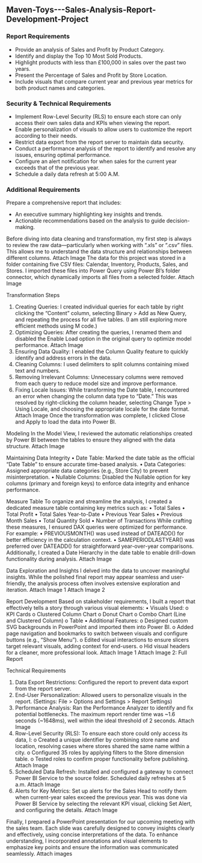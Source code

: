 ## Maven-Toys---Sales-Analysis-Report-Development-Project

### Report Requirements
- Provide an analysis of Sales and Profit by Product Category.
- Identify and display the Top 10 Most Sold Products.
- Highlight products with less than £100,000 in sales over the past two years.
- Present the Percentage of Sales and Profit by Store Location.
- Include visuals that compare current year and previous year metrics for both product names and categories.

### Security & Technical Requirements
- Implement Row-Level Security (RLS) to ensure each store can only access their own sales data and KPIs when viewing the report.
- Enable personalization of visuals to allow users to customize the report according to their needs.
- Restrict data export from the report server to maintain data security.
- Conduct a performance analysis of the report to identify and resolve any issues, ensuring optimal performance.
- Configure an alert notification for when sales for the current year exceeds that of the previous year.
- Schedule a daily data refresh at 5:00 A.M.

### Additional Requirements
Prepare a comprehensive report that includes:
- An executive summary highlighting key insights and trends.
- Actionable recommendations based on the analysis to guide decision-making.

Before diving into data cleaning and transformation, my first step is always to review the raw data—particularly when working with “.xls” or “.csv” files. This allows me to understand the data structure and relationships between different columns.
Attach Image
The data for this project was stored in a folder containing five CSV files: Calendar, Inventory, Products, Sales, and Stores. I imported these files into Power Query using Power BI’s folder connector, which dynamically imports all files from a selected folder.
Attach Image

Transformation Steps
1.	Creating Queries:
I created individual queries for each table by right clicking the “Content” column, selecting Binary > Add as New Query, and repeating the process for all five tables. (I am still exploring more efficient methods using M code.)
2.	Optimizing Queries:
After creating the queries, I renamed them and disabled the Enable Load option in the original query to optimize model performance.
Attach Image
3.	Ensuring Data Quality:
I enabled the Column Quality feature to quickly identify and address errors in the data.
4.	Cleaning Columns:
I used delimiters to split columns containing mixed text and numbers.
5.	Removing Irrelevant Columns:
Unnecessary columns were removed from each query to reduce model size and improve performance.
6.	Fixing Locale Issues:
While transforming the Date table, I encountered an error when changing the column data type to “Date.” This was resolved by right-clicking the column header, selecting Change Type > Using Locale, and choosing the appropriate locale for the date format.
Attach Image
Once the transformation was complete, I clicked Close and Apply to load the data into Power BI.

Modeling
In the Model View, I reviewed the automatic relationships created by Power BI between the tables to ensure they aligned with the data structure.
Attach Image

Maintaining Data Integrity
•	Date Table: Marked the date table as the official “Date Table” to ensure accurate time-based analysis.
•	Data Categories: Assigned appropriate data categories (e.g., Store City) to prevent misinterpretation.
•	Nullable Columns: Disabled the Nullable option for key columns (primary and foreign keys) to enforce data integrity and enhance performance.

Measure Table
To organize and streamline the analysis, I created a dedicated measure table containing key metrics such as:
•	Total Sales
•	Total Profit
•	Total Sales Year-to-Date
•	Previous Year Sales
•	Previous Month Sales
•	Total Quantity Sold
•	Number of Transactions
While crafting these measures, I ensured DAX queries were optimized for performance. For example:
•	PREVIOUSMONTH() was used instead of DATEADD() for better efficiency in the calculation context.
•	SAMEPERIODLASTYEAR() was preferred over DATEADD() for straightforward year-over-year comparisons.
Additionally, I created a Date Hierarchy in the date table to enable drill-down functionality during analysis.
Attach Image

Data Exploration and Insights
I delved into the data to uncover meaningful insights. While the polished final report may appear seamless and user-friendly, the analysis process often involves extensive exploration and iteration.
Attach Image 1
Attach Image 2

Report Development
Based on stakeholder requirements, I built a report that effectively tells a story through various visual elements:
•	Visuals Used:
o	KPI Cards
o	Clustered Column Chart
o	Donut Chart
o	Combo Chart (Line and Clustered Column)
o	Table
•	Additional Features:
o	Designed custom SVG backgrounds in PowerPoint and imported them into Power BI.
o	Added page navigation and bookmarks to switch between visuals and configure buttons (e.g., “Show Menu”).
o	Edited visual interactions to ensure slicers target relevant visuals, adding context for end-users.
o	Hid visual headers for a cleaner, more professional look.
Attach Image 1
Attach Image 2: Full Report

Technical Requirements
1.	Data Export Restrictions:
Configured the report to prevent data export from the report server.
2.	End-User Personalization:
Allowed users to personalize visuals in the report.
(Settings: File > Options and Settings > Report Settings)
3.	Performance Analysis:
Ran the Performance Analyzer to identify and fix potential bottlenecks. The maximum report render time was ~1.6 seconds (~1648ms), well within the ideal threshold of 2 seconds.
Attach Image
4.	Row-Level Security (RLS):
To ensure each store could only access its data, I:
o	Created a unique identifier by combining store name and location, resolving cases where stores shared the same name within a city.
o	Configured 35 roles by applying filters to the Store dimension table.
o	Tested roles to confirm proper functionality before publishing.
Attach Image
5.	Scheduled Data Refresh:
Installed and configured a gateway to connect Power BI Service to the source folder. Scheduled daily refreshes at 5 a.m.
Attach Image
6.	Alerts for Key Metrics:
Set up alerts for the Sales Head to notify them when current-year sales exceed the previous year. This was done via Power BI Service by selecting the relevant KPI visual, clicking Set Alert, and configuring the details.
Attach Image

Finally, I prepared a PowerPoint presentation for our upcoming meeting with the sales team. Each slide was carefully designed to convey insights clearly and effectively, using concise interpretations of the data. To enhance understanding, I incorporated annotations and visual elements to emphasize key points and ensure the information was communicated seamlessly.
Attach images


